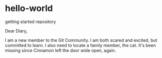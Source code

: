 # hello-world
getting started repository

Dear Diary,

I am a new member to the Git Community. I am both scared and excited, but committed to learn. 
I also need to locate a family member, the cat. It's been missing since Cinnamon left the door wide open, again.
